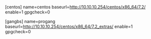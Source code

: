 [centos]
name=centos
baseurl=http://10.10.10.254/centos/x86_64/7.2/
enable=1
gpgcheck=0

[gangbs]
name=progang
baseurl=http://10.10.10.254/centos/x86_64/7.2_extras/
enable=1
gpgcheck=0


